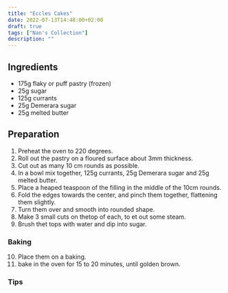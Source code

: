 ```yaml
---
title: "Eccles Cakes"
date: 2022-07-13T14:48:00+02:00
draft: true
tags: ["Nan's Collection"]
description: ""
---
```


## Ingredients

- 175g  flaky or puff pastry (frozen)
- 25g   sugar
- 125g  currants
- 25g   Demerara sugar
- 25g   melted butter

## Preparation

1. Preheat the oven to 220 degrees.
2. Roll out the pastry on a floured surface about 3mm thickness.
3. Cut out as many 10 cm rounds as possible.
4. In a bowl mix together, 125g currants, 25g Demerara sugar and 25g melted butter.
5. Place a heaped teaspoon of the filling in the middle of the 10cm rounds.
6. Fold the edges towards the center, and pinch them together, flattening them slightly.
7. Turn them over and smooth into rounded shape.
8. Make 3 small cuts on thetop of each, to et out some steam.
9. Brush thet tops with water and dip into sugar.

### Baking 

10. Place them on a baking.
11. bake in the oven for 15 to 20 minutes, until golden brown. 

### Tips
